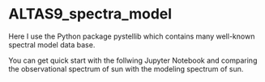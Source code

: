 # ALTAS9_spectra_model

Here I use the Python package pystellib which contains many well-known spectral model data base.

You can get quick start with the follwing Jupyter Notebook and comparing the observational spectrum of sun with the modeling spectrum of sun.   
